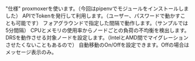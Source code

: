 "仕様"
proxmoxerを使います。（今回はpipenvでモジュールをインストールしました）
APIでTokenを発行して利用します。（ユーザー、パスワードで動かすことも可能です）
フォアグラウンドで指定した間隔で動作します。（サンプルでは5分間隔）
CPUとメモリの使用率からノードごとの負荷の不均衡を検出します。
DRSを動作させる対象ノードを設定します。（IntelとAMD間でマイグレーションさせたくないこともあるので）
自動移動のOn/Offを設定できます。Offの場合はメッセージ表示のみ。
